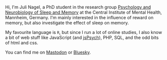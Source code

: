 
Hi, I'm Juli Nagel, a PhD student in the research group [Psychology and Neurobiology of Sleep and Memory](https://www.zi-mannheim.de/forschung/abteilungen-ags-institute/klinpsych/arbeitsgruppen-klinpsych/psych-neurobio-sleep-memory.html) 
at the Central Institute of Mental Health, Mannheim, Germany. 
I'm mainly interested in the influence of reward on memory, but also investigate the effect of sleep on memory.

My favourite language is `R`, but since I run a lot of online studies, I also know a bit of web stuff like JavaScript (and [jsPsych](https://www.jspsych.org/latest/)), PHP, SQL, and the odd bits of html and css.

You can find me on <a rel="me" href="https://fosstodon.org/@juli_nagel">Mastodon</a> or <a href="https://bsky.app/profile/juli-nagel.bsky.social">Bluesky</a>.

<!---
einGlasRotwein/einGlasRotwein is a ✨ special ✨ repository because its `README.md` (this file) appears on your GitHub profile.
You can click the Preview link to take a look at your changes.
--->
